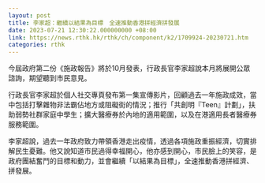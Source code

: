 ```yaml
---
layout: post
title: 李家超：繼續以結果為目標　全速推動香港拼經濟拼發展
date: 2023-07-21 12:30:22.000000000 +08:00
link: https://news.rthk.hk/rthk/ch/component/k2/1709924-20230721.htm
categories: rthk
---
```


今屆政府第二份《施政報告》將於10月發表，行政長官李家超說本月將展開公眾諮詢，期望聽到市民意見。

行政長官李家超於個人社交專頁發布第一集宣傳影片，回顧過去一年施政成效，當中包括打擊雜物非法霸佔地方或阻礙街的情況；推行「共創明『Teen』計劃」，扶助弱勢社群家庭中學生；擴大醫療券於內地的適用範圍，以及在港適用長者醫療券服務範圍。

李家超說，過去一年政府致力帶領香港走出疫情，透過各項施政重振經濟，切實排解民生憂難。他又說知道市民過得幸福開心，他亦感到開心，市民臉上的笑容，是政府團結奮鬥的目標和動力，並會繼續「以結果為目標」，全速推動香港拼經濟、拼發展。
